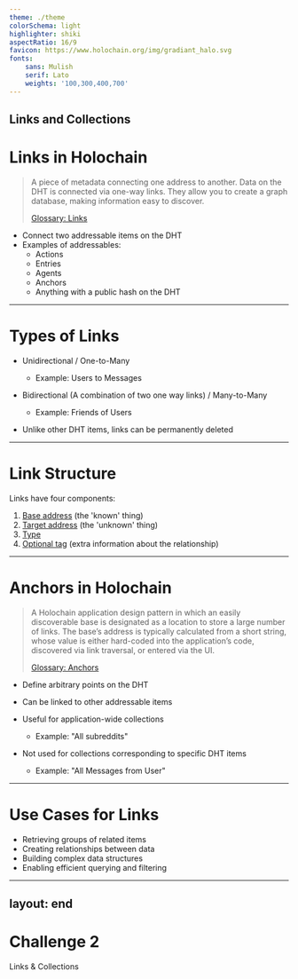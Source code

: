```yaml
---
theme: ./theme
colorSchema: light
highlighter: shiki
aspectRatio: 16/9
favicon: https://www.holochain.org/img/gradiant_halo.svg
fonts:
    sans: Mulish
    serif: Lato
    weights: '100,300,400,700'
---
```

Links and Collections
---

# Links in Holochain

> A piece of metadata connecting one address to another. Data on the DHT is connected via one-way links. They allow you to create a graph database, making information easy to discover.
> 
> [Glossary: Links](https://developer.holochain.org/resources/glossary/#link) 


<v-clicks>

- Connect two addressable items on the DHT
- Examples of addressables:
  - Actions
  - Entries
  - Agents
  - Anchors
  - Anything with a public hash on the DHT

</v-clicks>

---

# Types of Links

<v-clicks>

- Unidirectional / One-to-Many
  - Example: Users to Messages

- Bidirectional (A combination of two one way links) / Many-to-Many
  - Example: Friends of Users

- Unlike other DHT items, links can be permanently deleted

</v-clicks>

---

# Link Structure

<v-clicks>

Links have four components:

1. [Base address](https://developer.holochain.org/resources/glossary/#link-base) (the 'known' thing)
2. [Target address](https://developer.holochain.org/resources/glossary/#link-target) (the 'unknown' thing)
3. [Type](https://developer.holochain.org/resources/glossary/#link-type)
4. [Optional tag](https://developer.holochain.org/resources/glossary/#link-tag) (extra information about the relationship)

</v-clicks>

---

# Anchors in Holochain
> A Holochain application design pattern in which an easily discoverable base is designated as a location to store a large number of links. The base’s address is typically calculated from a short string, whose value is either hard-coded into the application’s code, discovered via link traversal, or entered via the UI.
>
> [Glossary: Anchors](https://developer.holochain.org/resources/glossary/#anchor)

<v-clicks>

- Define arbitrary points on the DHT
- Can be linked to other addressable items
- Useful for application-wide collections
  - Example: "All subreddits"

- Not used for collections corresponding to specific DHT items
  - Example: "All Messages from User"

</v-clicks>

---

# Use Cases for Links

<v-clicks>

- Retrieving groups of related items
- Creating relationships between data
- Building complex data structures
- Enabling efficient querying and filtering

</v-clicks>

---
layout: end
---

# Challenge 2
Links & Collections
